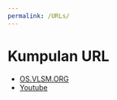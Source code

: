 ```yaml
---
permalink: /URLs/
---
```


# Kumpulan URL

* [OS.VLSM.ORG](https://os.vlsm.org/)
* [Youtube](https://os.vlsm.org/playlists/)
